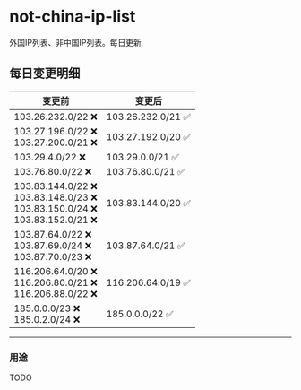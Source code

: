 # not-china-ip-list
外国IP列表、非中国IP列表。每日更新

每日变更明细
--------------------
|  变更前   | 变更后 |
|  ----  | ----  |
|  103.26.232.0/22 :x:  | 103.26.232.0/21 :white_check_mark: | 
|  103.27.196.0/22 :x: <br> 103.27.200.0/21 :x: <br> | 103.27.192.0/20 :white_check_mark: | 
|  103.29.4.0/22 :x:  | 103.29.0.0/21 :white_check_mark: | 
|  103.76.80.0/22 :x:  | 103.76.80.0/21 :white_check_mark: | 
|  103.83.144.0/22 :x: <br> 103.83.148.0/23 :x: <br> 103.83.150.0/24 :x: <br> 103.83.152.0/21 :x: <br> | 103.83.144.0/20 :white_check_mark: | 
|  103.87.64.0/22 :x: <br> 103.87.69.0/24 :x: <br> 103.87.70.0/23 :x: <br> | 103.87.64.0/21 :white_check_mark: | 
|  116.206.64.0/20 :x: <br> 116.206.80.0/21 :x: <br> 116.206.88.0/22 :x: <br> | 116.206.64.0/19 :white_check_mark: | 
|  185.0.0.0/23 :x: <br> 185.0.2.0/24 :x: <br> | 185.0.0.0/22 :white_check_mark: | 

--------------------
### 用途
TODO
